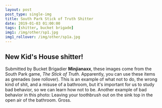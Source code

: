 ```yaml
---
layout: post
post_type: single-img
title: South Park Stick of Truth Shitter
date: 2019-01-03 01:00:00
tags: [shitter, bucket brigade]
img1: /img/other/sp1.jpg
img1_rollover: /img/other/sp1a.jpg
---
```

## New Kid's House shitter!

Submitted by Bucket Brigadier **Minjianaxx**, these images come from the South Park game, *The Stick of Truth.* Apparently, you can use these items as grenades (see rollover). This is an example of what not to do, the wrong kind of shit, and a misuse of a bathroom, but it's important for us to study bad behavior, so we can learn how not to be. Another example of bad behavior in this photo: Leaving your toothbrush out on the sink top in the open air of the bathroom. Gross.
